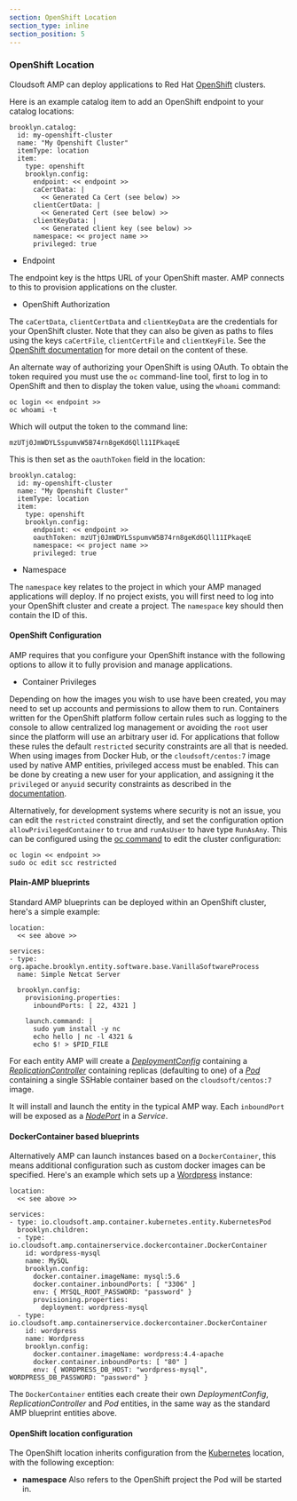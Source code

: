 ```yaml
---
section: OpenShift Location
section_type: inline
section_position: 5
---
```


### OpenShift Location

Cloudsoft AMP can deploy applications to Red Hat [OpenShift](https://www.openshift.com/) clusters.

Here is an example catalog item to add an OpenShift endpoint to your catalog locations:

    brooklyn.catalog:
      id: my-openshift-cluster
      name: "My Openshift Cluster"
      itemType: location
      item:
        type: openshift
        brooklyn.config:
          endpoint: << endpoint >>
          caCertData: |
            << Generated Ca Cert (see below) >>
          clientCertData: |
            << Generated Cert (see below) >>
          clientKeyData: |
            << Generated client key (see below) >>
          namespace: << project name >>
          privileged: true

* Endpoint

The endpoint key is the https URL of your OpenShift master. AMP connects to this to provision applications on the
cluster.

* OpenShift Authorization

The `caCertData`, `clientCertData` and `clientKeyData` are the credentials for your OpenShift cluster. Note that
they can also be given as paths to files using the keys `caCertFile`, `clientCertFile` and `clientKeyFile`. See the
[OpenShift documentation](https://docs.openshift.com/enterprise/3.1/install_config/certificate_customization.html) for
more detail on the content of these.

An alternate way of authorizing your OpenShift is using OAuth. To obtain the token required you must use the `oc` command-line tool,
first to log in to OpenShift and then to display the token value, using the `whoami` command:

    oc login << endpoint >>
    oc whoami -t

Which will output the token to the command line:

    mzUTj0JmWDYLSspumvW5B74rn8geKd6Qll11IPkaqeE

This is then set as the `oauthToken` field in the location:

    brooklyn.catalog:
      id: my-openshift-cluster
      name: "My Openshift Cluster"
      itemType: location
      item:
        type: openshift
        brooklyn.config:
          endpoint: << endpoint >>
          oauthToken: mzUTj0JmWDYLSspumvW5B74rn8geKd6Qll11IPkaqeE
          namespace: << project name >>
          privileged: true

* Namespace

The `namespace` key relates to the project in which your AMP managed applications will deploy. If no project exists,
you will first need to log into your OpenShift cluster and create a project. The `namespace` key should then contain
the ID of this.

#### OpenShift Configuration

AMP requires that you configure your OpenShift instance with the following options to allow it to fully provision and manage
applications.

* Container Privileges

Depending on how the images you wish to use have been created, you may need to set up accounts and permissions to allow them to run.
Containers written for the OpenShift platform follow certain rules such as logging to the console to allow centralized log
management or avoiding the `root` user since the platform will use an arbitrary user id. For applications that follow these rules
the default `restricted` security constraints are all that is needed. When using images from Docker Hub, or the `cloudsoft/centos:7`
image used by native AMP entities, privileged access must be enabled. This can be done by creating a new user for your application,
and assigning it the `privileged` or `anyuid` security constraints as described in the [documentation](https://docs.openshift.org/latest/admin_guide/manage_scc.html).

Alternatively, for development systems where security is not an issue, you can edit the `restricted` constraint directly, and
set the configuration option `allowPrivilegedContainer` to `true` and `runAsUser` to have type `RunAsAny`. This can be configured
using the [oc command](https://docs.openshift.org/latest/cli_reference/index.html)  to edit the cluster configuration:

    oc login << endpoint >>
    sudo oc edit scc restricted

#### Plain-AMP blueprints

Standard AMP blueprints can be deployed within an OpenShift cluster, here's a simple example:

    location:
      << see above >>

    services:
    - type: org.apache.brooklyn.entity.software.base.VanillaSoftwareProcess
      name: Simple Netcat Server

      brooklyn.config:
        provisioning.properties:
          inboundPorts: [ 22, 4321 ]

        launch.command: |
          sudo yum install -y nc
          echo hello | nc -l 4321 &
          echo $! > $PID_FILE

For each entity AMP will create a [_DeploymentConfig_](https://docs.openshift.org/latest/architecture/core_concepts/deployments.html#deployments-and-deployment-configurations)
containing a [_ReplicationController_](https://kubernetes.io/docs/user-guide/replication-controller/)
containing replicas (defaulting to one) of a [_Pod_](http://kubernetes.io/docs/user-guide/pods/)
containing a single SSHable container based on the `cloudsoft/centos:7` image.

It will install and launch the entity in the typical AMP way. Each `inboundPort` will be exposed as a
[_NodePort_](http://kubernetes.io/docs/user-guide/services/#type-nodeport) in a _Service_.

#### DockerContainer based blueprints

Alternatively AMP can launch instances based on a `DockerContainer`, this means additional configuration such as custom docker images can be specified. Here's an example which sets up a [Wordpress](https://wordpress.org/) instance:

    location:
      << see above >>

    services:
    - type: io.cloudsoft.amp.container.kubernetes.entity.KubernetesPod
      brooklyn.children:
      - type: io.cloudsoft.amp.containerservice.dockercontainer.DockerContainer
        id: wordpress-mysql
        name: MySQL
        brooklyn.config:
          docker.container.imageName: mysql:5.6
          docker.container.inboundPorts: [ "3306" ]
          env: { MYSQL_ROOT_PASSWORD: "password" }
          provisioning.properties:
            deployment: wordpress-mysql
      - type: io.cloudsoft.amp.containerservice.dockercontainer.DockerContainer
        id: wordpress
        name: Wordpress
        brooklyn.config:
          docker.container.imageName: wordpress:4.4-apache
          docker.container.inboundPorts: [ "80" ]
          env: { WORDPRESS_DB_HOST: "wordpress-mysql", WORDPRESS_DB_PASSWORD: "password" }

The `DockerContainer` entities each create their own _DeploymentConfig_, _ReplicationController_ and _Pod_ entities,
in the same way as the standard AMP blueprint entities above.

#### OpenShift location configuration

The OpenShift location inherits configuration from the [Kubernetes](../kubernetes-location/README.md)
location, with the following exception:

- **namespace** Also refers to the OpenShift project the Pod will be started in.
